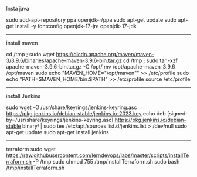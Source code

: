 Insta java

sudo add-apt-repository ppa:openjdk-r/ppa
sudo apt-get update
sudo apt-get install -y fontconfig openjdk-17-jre openjdk-17-jdk
_________________________________________________________________________________________

install maven

cd /tmp ; sudo wget https://dlcdn.apache.org/maven/maven-3/3.9.6/binaries/apache-maven-3.9.6-bin.tar.gz
cd /tmp ; sudo tar -xzf apache-maven-3.9.6-bin.tar.gz -C  /opt/
mv /opt/apache-maven-3.9.6 /opt/maven
sudo echo "MAVEN_HOME=\"/opt/maven\"" >> /etc/profile
sudo echo "PATH=\$MAVEN_HOME/bin:\$PATH" >> /etc/profile
source /etc/profile

_____________________________________________________________________________________

install Jenkins

sudo wget -O /usr/share/keyrings/jenkins-keyring.asc https://pkg.jenkins.io/debian-stable/jenkins.io-2023.key
echo deb [signed-by=/usr/share/keyrings/jenkins-keyring.asc] https://pkg.jenkins.io/debian-stable binary/ | sudo tee /etc/apt/sources.list.d/jenkins.list > /dev/null
sudo apt-get update
sudo apt-get install jenkins
____________________________________________________________________________________________________

terraform
sudo wget https://raw.githubusercontent.com/lerndevops/labs/master/scripts/installTerraform.sh -P /tmp
sudo chmod 755 /tmp/installTerraform.sh
sudo bash /tmp/installTerraform.sh
